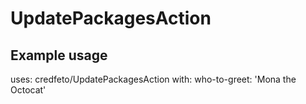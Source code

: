 # UpdatePackagesAction

## Example usage

uses: credfeto/UpdatePackagesAction
with:
  who-to-greet: 'Mona the Octocat'